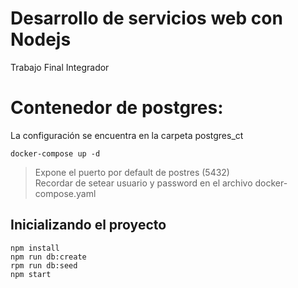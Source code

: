 # Desarrollo de servicios web con Nodejs
Trabajo Final Integrador

# Contenedor de postgres:
La configuración se encuentra en la carpeta postgres_ct
```
docker-compose up -d
```
> Expone el puerto por default de postres (5432)  
> Recordar de setear usuario y password en el archivo docker-compose.yaml

## Inicializando el proyecto
```
npm install
npm run db:create
rpm run db:seed
npm start
```
